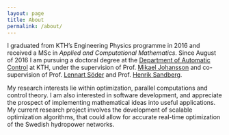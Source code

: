 ```yaml
---
layout: page
title: About
permalink: /about/
---
```


I graduated from KTH’s Engineering Physics programme in 2016 and received a MSc in _Applied and Computational Mathematics_. Since August of 2016 I am pursuing a doctoral degree at the [Department of Automatic Control](https://www.kth.se/en/ees/omskolan/organisation/avdelningar/ac) at KTH, under the supervision of Prof. [Mikael Johansson](https://people.kth.se/~mikaelj/) and co-supervision of Prof. [Lennart Söder](https://www.kth.se/profile/lsod/) and Prof. [Henrik Sandberg](https://people.kth.se/~hsan/).

My research interests lie within optimization, parallel computations and control theory. I am also interested in software development, and appreciate the prospect of implementing mathematical ideas into useful applications. My current research project involves the development of scalable optimization algorithms, that could allow for accurate real-time optimization of the Swedish hydropower networks.
